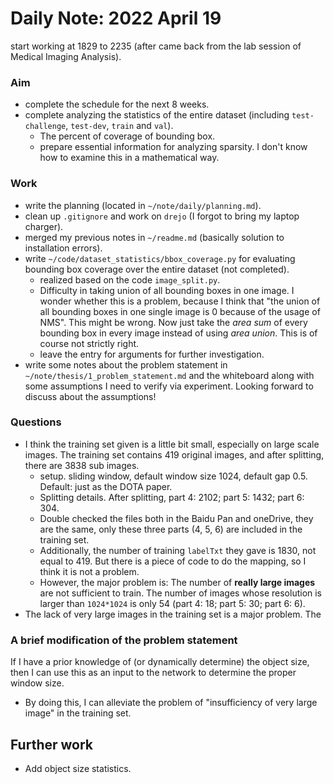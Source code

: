 # Daily Note: 2022 April 19

start working at 1829 to 2235 (after came back from the lab session of Medical Imaging Analysis).

### Aim

- complete the schedule for the next 8 weeks.
- complete analyzing the statistics of the entire dataset (including `test-challenge`, `test-dev`, `train` and `val`).
  - The percent of coverage of bounding box.
  - prepare essential information for analyzing sparsity. I don't know how to examine this in a mathematical way.

### Work

- write the planning (located in `~/note/daily/planning.md`).
- clean up `.gitignore` and work on `drejo` (I forgot to bring my laptop charger).
- merged my previous notes in `~/readme.md` (basically solution to installation errors). 
- write `~/code/dataset_statistics/bbox_coverage.py` for evaluating bounding box coverage over the entire dataset (not completed). 
  - realized based on the code `image_split.py`.
  - Difficulty in taking union of all bounding boxes in one image. I wonder whether this is a problem, because I think that "the union of all bounding boxes in one single image is 0 because of the usage of NMS". This might be wrong. Now just take the *area sum* of every bounding box in every image instead of using *area union*. This is of course not strictly right. 
  - leave the entry for arguments for further investigation.
- write some notes about the problem statement in `~/note/thesis/1_problem_statement.md` and the whiteboard along with some assumptions I need to verify via experiment. Looking forward to discuss about the assumptions!

### Questions

- I think the training set given is a little bit small, especially on large scale images. The training set contains 419 original images, and after splitting, there are 3838 sub images. 
  - setup. sliding window, default window size 1024, default gap 0.5. Default: just as the DOTA paper. 
  - Splitting details. After splitting, part 4: 2102; part 5: 1432; part 6: 304.
  - Double checked the files both in the Baidu Pan and oneDrive, they are the same, only these three parts (4, 5, 6) are included in the training set. 
  - Additionally, the number of training `labelTxt` they gave is 1830, not equal to 419. But there is a piece of code to do the mapping, so I think it is not a problem.
  - However, the major problem is: The number of **really large images** are not sufficient to train. The number of images whose resolution is larger than `1024*1024` is only 54 (part 4: 18; part 5: 30; part 6: 6). 
- The lack of very large images in the training set is a major problem. The 


### A brief modification of the problem statement

If I have a prior knowledge of (or dynamically determine) the object size, then I can use this as an input to the network to determine the proper window size. 

- By doing this, I can alleviate the problem of "insufficiency of very large image" in the training set.

## Further work 

- Add object size statistics.
